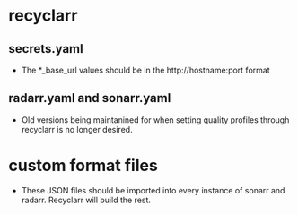 # recyclarr
## secrets.yaml
* The *_base_url values should be in the http://hostname:port format
## radarr.yaml and sonarr.yaml
* Old versions being maintanined for when setting quality profiles through recyclarr is no longer desired.
# custom format files
* These JSON files should be imported into every instance of sonarr and radarr. Recyclarr will build the rest.
